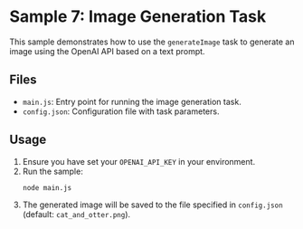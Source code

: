 # Sample 7: Image Generation Task

This sample demonstrates how to use the `generateImage` task to generate an image using the OpenAI API based on a text prompt.

## Files
- `main.js`: Entry point for running the image generation task.
- `config.json`: Configuration file with task parameters.

## Usage
1. Ensure you have set your `OPENAI_API_KEY` in your environment.
2. Run the sample:
   ```sh
   node main.js
   ```
3. The generated image will be saved to the file specified in `config.json` (default: `cat_and_otter.png`).
